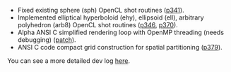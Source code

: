 -   Fixed existing sphere (sph) OpenCL shot routines
    ([p341](https://sourceforge.net/p/brlcad/patches/341/)).
-   Implemented elliptical hyperboloid (ehy), ellipsoid (ell), arbitrary
    polyhedron (arb8) OpenCL shot routines
    ([p346](https://sourceforge.net/p/brlcad/patches/346/),
    [p370](https://sourceforge.net/p/brlcad/patches/370/)).
-   Alpha ANSI C simplified rendering loop with OpenMP threading (needs
    debugging)
    ([patch](https://sourceforge.net/p/brlcad/mailman/message/34191546/)).
-   ANSI C code compact grid construction for spatial partitioning
    ([p379](https://sourceforge.net/p/brlcad/patches/379/)).

You can see a more detailed dev log
[here](User:Vasco.costa/GSoC15/logs "wikilink").